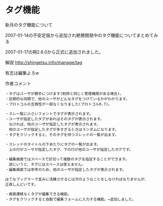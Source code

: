 # タグ機能

新月のタグ機能について

2007-01-14の不安定版から追加され絶賛開発中のタグ機能についてまとめてみる

2007-01-17の朔2.6.0から正式に追加されました。

解説 http://shingetsu.info/manage/tag

有志は編集よろw

作者コメント

    ・タグはユーザが勝手につけます(削除と同じく管理権限がある場合)。
    ・定期的な同期で、他のユーザがどんなタグをつけているかがわかります。
    ・プロトコルの互換性が一部なくなりました(プロトコル0.7)。
    
    ・スレ一覧に小さいフォントでタグが表示されます。
    ・ユーザが指定したタグがあればそのタグが表示されます。
    　なければ、他のユーザが指定したタグが表示されます。
    　他のユーザが指定したタグが多すぎるときはランダムになります。
    ・タグをクリックすると、そのタグを持つスレッドの一覧が出ます。
    
    ・スレッドのタイトルの下あたりにタグの一覧が出ます。
    　上の行がユーザが指定したタグ、下の行が他のユーザが指定したタグです。
    
    ・編集画面ではスペースで区切って複数のタグを指定することができます。
    　逆にいうと、タグにはスペースは使えません。
    ・編集画面では参考のため、他のユーザが指定したタグが表示されます。
    
    はてなブックマーク並みに洗練させるには次のようなことをしなければなりませんが、
    正直しんどいです。
    
    ・画面遷移なくタグが編集できる機能。
    ・タグをクリックすると自動で編集フォームに入力する機能。←追加しました。
